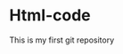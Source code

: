 # Html-code
This is my first git repository 
<DOCTYPE HTML>
<HTML lang="en">
<head>
<meta charset="UTE 8">
<meta name="view port>
content="Width=device=width
intial-scale=1.0">
<link real=style sheet"
href="styles.css">
<title>html repository<\title>
<\head>
<body>
<header>
<H1> hii iam iffat<\h1>
<nev>
<ul>
<li><a
href="#about"> this repository is for my internship for which I used html I  hope you liked it<\a>
<li><a>